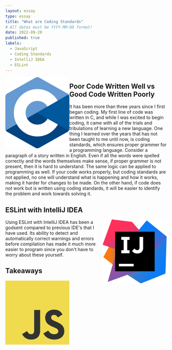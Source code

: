 ```yaml
---
layout: essay
type: essay
title: "What are Coding Standards"
# All dates must be YYYY-MM-DD format!
date: 2022-09-20
published: true
labels:
  - JavaScript
  - Coding Standards
  - IntelliJ IDEA
  - ESLint
---
```


<img align="left" width="200px" class="rounded float-start pe-4" src="../img/e28-coding-standards/C.png">

## Poor Code Written Well vs Good Code Written Poorly
It has been more than three years since I first began coding. My first line of code was written in C, and while I was excited to begin coding, it came with all of the trials and tribulations of learning a new language. One thing I learned over the years that has not been taught to me until now, is coding standards, which ensures proper grammer for a programming language. Consider a paragraph of a story written in English. Even if all the words were spelled correctly and the words themselves make sense, if proper grammer is not present, then it is hard to understand. The same logic can be applied to programming as well. If your code works properly, but coding standards are not applied, no one will understand what is happening and how it works, making it harder for changes to be made. On the other hand, if code does not work but is written using coding standards, it will be easier to identify the problem and work towards solving it. 

## ESLint with IntelliJ IDEA
<img align="right" width="200px" class="rounded float-start pe-4" src="../img/e28-coding-standards/IntelliJ_IDEA_Icon.png">
Using ESLint with IntelliJ IDEA has been a godsent compared to previous IDE's that I have used. Its ability to detect and automatically correct warnings and errors before compilation has made it much more easier to program since you don't have to worry about these yourself. 

## Takeaways
<img align="left" width="200px" class="rounded float-start pe-4" src="../img/JavaScript.png">
